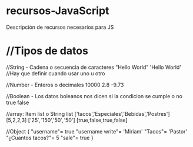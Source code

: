 # recursos-JavaScript
Descripción de recursos necesarios para JS

<h1>//Tipos de datos</h1>
//String - Cadena o secuencia de caracteres
"Hello World"
'Hello World'
//Hay que definir cuando usar uno u otro

//Number - Enteros o decimales
10000
2.8
-9.73

//Boolean - Los datos boleanos nos dicen si la condicion se cumple o no
true
false

//array: Item list o String list
['tacos','Especiales','Bebidas','Postres']
[5,2,2,3]
['$25','$150','$50','$50']
[true,false,true,false]

//Object
{
    "username"= true
    "username write"= 'Miriam'
    "Tacos"= 'Pastor'
    "¿Cuantos tacos?"= 5
    "sale"= true
}
